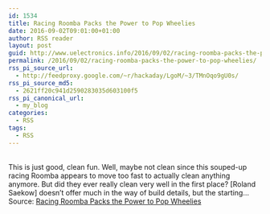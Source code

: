 ```yaml
---
id: 1534
title: Racing Roomba Packs the Power to Pop Wheelies
date: 2016-09-02T09:01:00+01:00
author: RSS reader
layout: post
guid: http://www.uelectronics.info/2016/09/02/racing-roomba-packs-the-power-to-pop-wheelies/
permalink: /2016/09/02/racing-roomba-packs-the-power-to-pop-wheelies/
rss_pi_source_url:
  - http://feedproxy.google.com/~r/hackaday/LgoM/~3/TMnOqo9gU0s/
rss_pi_source_md5:
  - 2621ff20c941d2590283035d603100f5
rss_pi_canonical_url:
  - my_blog
categories:
  - RSS
tags:
  - RSS
---
```

&#013;  
This is just good, clean fun. Well, maybe not clean since this souped-up racing Roomba appears to move too fast to actually clean anything anymore. But did they ever really clean very well in the first place? [Roland Saekow] doesn’t offer much in the way of build details, but the starting…&#013;  
Source: <a href="http://feedproxy.google.com/~r/hackaday/LgoM/~3/TMnOqo9gU0s/" target="_blank">Racing Roomba Packs the Power to Pop Wheelies</a>